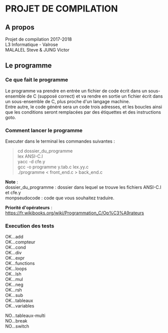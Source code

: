 # PROJET DE COMPILATION
## A propos
Projet de compilation 2017-2018  
L3 Informatique - Valrose  
MALALEL Steve & JUNG Victor  
  
## Le programme
### Ce que fait le programme
Le programme va prendre en entrée un fichier de code écrit dans un sous-ensemble de C (supposé correct) et va rendre en sortie un fichier écrit dans un sous-ensemble de C, plus proche d'un langage machine.  
Entre autre, le code généré sera un code trois adresses, et les boucles ainsi que les conditions seront remplacées par des étiquettes et des instructions goto.  
  
### Comment lancer le programme
Executer dans le terminal les commandes suivantes :
> cd dossier_du_programme  
> lex ANSI-C.l  
> yacc -d cfe.y  
> gcc -o programme y.tab.c lex.yy.c  
> ./programme < front_end.c > back_end.c

**Note** :  
dossier_du_programme : dossier dans lequel se trouve les fichiers ANSI-C.l et cfe.y  
monpseudocode : code que vous souhaitez traduire.

**Priorité d'opérateurs** : https://fr.wikibooks.org/wiki/Programmation_C/Op%C3%A9rateurs

### Execution des tests
OK...add  
OK...compteur  
OK...cond  
OK...div  
OK...expr  
OK...functions  
OK...loops  
OK...lsh  
OK...mul  
OK...neg  
OK...rsh  
OK...sub  
OK...tableaux  
OK...variables  
  
NO...tableaux-multi  
NO...break  
NO...switch  
